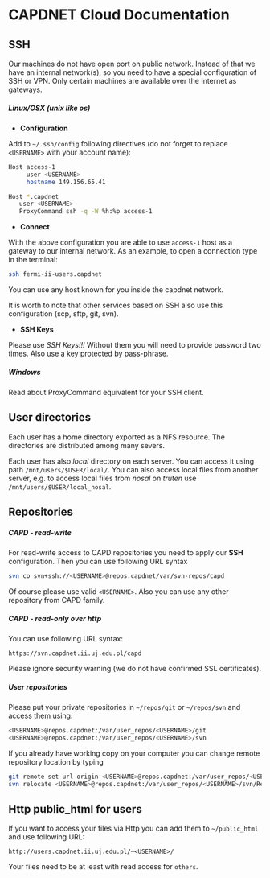 # CAPDNET Cloud Documentation


## **SSH**

Our machines do not have open port on public network. Instead of that we have an internal network(s), so you need to have a special configuration of SSH or VPN. Only certain machines are available over the Internet as gateways.


##### Linux/OSX (unix like os)

* **Configuration**

Add to `~/.ssh/config` following directives (do not forget to replace `<USERNAME>` with your account name):

```Bash
Host access-1
     user <USERNAME>
     hostname 149.156.65.41

Host *.capdnet
   user <USERNAME>
   ProxyCommand ssh -q -W %h:%p access-1
```

* **Connect**

With the above configuration you are able to use `access-1` host as a gateway to our internal network. As an example, to open a connection type in the terminal:
```Bash
ssh fermi-ii-users.capdnet
```

You can use any host known for you inside the capdnet network.

It is worth to note that other services based on SSH also use this configuration (scp, sftp, git, svn).

* **SSH Keys**

Please use *SSH Keys!!!* Without them you will need to provide password two times. Also use a key protected by pass-phrase.


##### Windows
Read about ProxyCommand equivalent for your SSH client.


## **User directories**

Each user has a home directory exported as a NFS resource. The directories are distributed among many severs.

Each user has also *local* directory on each server. You can access it using path `/mnt/users/$USER/local/`. You can also access local files from another server, e.g. to access local files from *nosal* on *truten* use `/mnt/users/$USER/local_nosal`.

## **Repositories**

##### CAPD - read-write
For read-write access to CAPD repositories you need to apply our **SSH** configuration. Then you can use following URL syntax
```Bash
svn co svn+ssh://<USERNAME>@repos.capdnet/var/svn-repos/capd
```

Of course please use valid `<USERNAME>`. Also you can use any other repository from CAPD family.

##### CAPD - read-only over http

You can use following URL syntax:
```
https://svn.capdnet.ii.uj.edu.pl/capd
```

Please ignore security warning (we do not have confirmed SSL certificates).


##### User repositories

Please put your private repositories in `~/repos/git` or `~/repos/svn` and access them using:
```Bash
<USERNAME>@repos.capdnet:/var/user_repos/<USERNAME>/git
<USERNAME>@repos.capdnet:/var/user_repos/<USERNAME>/svn
```

If you already have working copy on your computer you can change remote repository location by typing
```Bash
git remote set-url origin <USERNAME>@repos.capdnet:/var/user_repos/<USERNAME>/git/RepositoryName
svn relocate <USERNAME>@repos.capdnet:/var/user_repos/<USERNAME>/svn/RepositoryName
```

## **Http public_html for users**

If you want to access your files via Http you can add them to `~/public_html` and use following URL:
```
http://users.capdnet.ii.uj.edu.pl/~<USERNAME>/
```

Your files need to be at least with read access for `others`.
